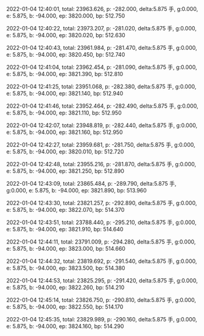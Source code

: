 2022-01-04 12:40:01, total: 23963.626, p: -282.000, delta:5.875 手, g:0.000, e: 5.875, b: -94.000, ep: 3820.000, bp: 512.750

2022-01-04 12:40:22, total: 23973.207, p: -281.020, delta:5.875 手, g:0.000, e: 5.875, b: -94.000, ep: 3820.020, bp: 512.630

2022-01-04 12:40:43, total: 23961.984, p: -281.470, delta:5.875 手, g:0.000, e: 5.875, b: -94.000, ep: 3820.450, bp: 512.740

2022-01-04 12:41:04, total: 23962.454, p: -281.090, delta:5.875 手, g:0.000, e: 5.875, b: -94.000, ep: 3821.390, bp: 512.810

2022-01-04 12:41:25, total: 23951.068, p: -282.380, delta:5.875 手, g:0.000, e: 5.875, b: -94.000, ep: 3821.140, bp: 512.940

2022-01-04 12:41:46, total: 23952.464, p: -282.490, delta:5.875 手, g:0.000, e: 5.875, b: -94.000, ep: 3821.110, bp: 512.950

2022-01-04 12:42:07, total: 23948.819, p: -282.440, delta:5.875 手, g:0.000, e: 5.875, b: -94.000, ep: 3821.160, bp: 512.950

2022-01-04 12:42:27, total: 23959.681, p: -281.750, delta:5.875 手, g:0.000, e: 5.875, b: -94.000, ep: 3820.010, bp: 512.720

2022-01-04 12:42:48, total: 23955.216, p: -281.870, delta:5.875 手, g:0.000, e: 5.875, b: -94.000, ep: 3821.250, bp: 512.890

2022-01-04 12:43:09, total: 23865.484, p: -289.790, delta:5.875 手, g:0.000, e: 5.875, b: -94.000, ep: 3821.890, bp: 513.960

2022-01-04 12:43:30, total: 23821.257, p: -292.890, delta:5.875 手, g:0.000, e: 5.875, b: -94.000, ep: 3822.070, bp: 514.370

2022-01-04 12:43:51, total: 23788.440, p: -295.210, delta:5.875 手, g:0.000, e: 5.875, b: -94.000, ep: 3821.910, bp: 514.640

2022-01-04 12:44:11, total: 23791.009, p: -294.280, delta:5.875 手, g:0.000, e: 5.875, b: -94.000, ep: 3823.000, bp: 514.660

2022-01-04 12:44:32, total: 23819.692, p: -291.540, delta:5.875 手, g:0.000, e: 5.875, b: -94.000, ep: 3823.500, bp: 514.380

2022-01-04 12:44:53, total: 23825.295, p: -291.420, delta:5.875 手, g:0.000, e: 5.875, b: -94.000, ep: 3822.260, bp: 514.210

2022-01-04 12:45:14, total: 23826.750, p: -290.810, delta:5.875 手, g:0.000, e: 5.875, b: -94.000, ep: 3822.550, bp: 514.170

2022-01-04 12:45:35, total: 23829.989, p: -290.160, delta:5.875 手, g:0.000, e: 5.875, b: -94.000, ep: 3824.160, bp: 514.290